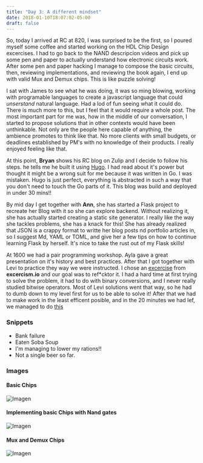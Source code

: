 ```yaml
---
title: "Day 3: A different mindset"
date: 2018-01-10T18:07:02-05:00
draft: false
---
```


So, today I arrived at RC at 820, I was surprised to be the first, so I poured myself some coffee and started working on the HDL Chip Design excercises.
I had to go back to the NAND descripcion videos and pick up some pen and paper to actually understand how electronic circuits work.
After some pen and paper hacking I manage to compose the basic circuits, then, reviewing implementations, and reviewing the book again, I end up with valid Mux and Demux chips. This is like puzzle solving!

I sat with James to see what he was doing, it was so ming blowing, working with programable languages to create a javascript language that could *unserstand* natural language. Had a lod of fun seeing what it could do. There is much more to this, but I feel that it would require a whole post. The most important part for me was, how in the middle of our conversation, I started to propose solutions that in other contexts would have been unthinkable. Not only are the people here capable of anything, the ambience promotes to think like that. No more clients with small budgets, or deadlines established by PM's with no knowledge of their products. I really enjoyed feeling like that.

At this point, **Bryan** shows his RC blog on Zulip and I decide to follow his steps. he tells me he built it using [Hugo](https://gohugo.io/getting-started/quick-start/). I had read about it's power but thought it might be a wrong suit for me because it was written in Go. I was mistaken. Hugo is just perfect, everything is abstracted in such a way that you don't need to touch the Go parts of it. This blog was build and deployed in under 30 mins!!

By mid day I get together with **Ann**, she has started a Flask project to recreate her Blog with it so she can explore backend. Without realizing it, she has actually started creating a static site generator. I really like the way she tackles problems, she has a knack for this! She has already realized that JSON is a crappy format to writte her blog posts nd portfolio articles in, so I suggest Md, YAML or TOML, and give her a few tips on how to continue learning Flask by herself. It's nice to take the rust out of my Flask skills!

At 1600 we had a pair programming workshop. Ayla gave a great presentation on it's history and best practices. After that I got together with Levi to practice they way we were instructed. I chose an [excercise](http://exercism.io/exercises/python/secret-handshake/readme) from **excercism.io** and our goal was to ref\*cktor it. I had a hard time at first trying to solve the problem, it had to do with binary conversions, and I never really studied bitwise operators. Most of Levi solutions went that way, so he had to dumb down to my level first for us to be able to solve it! After that we had to make work in the least efficent posible, and in the 20 minutes we had lef, we managed to do [this](https://repl.it/repls/CriticalExcitableCockerspaniel)



### Snippets

* Bank failure
* Eaten Soba Soup
* I'm managing to lower my rations!!
* Not a single beer so far.

### Images

#### Basic Chips

![Imagen](/img/nand2tetris1_1.jpg)

#### Implementing basic Chips with Nand gates

![Imagen](/img/nand2tetris1_2.jpg)

#### Mux and Demux Chips

![Imagen](/img/nand2tetris1_3.jpg)



